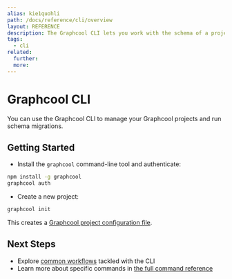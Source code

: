 ```yaml
---
alias: kie1quohli
path: /docs/reference/cli/overview
layout: REFERENCE
description: The Graphcool CLI lets you work with the schema of a project. You can easily create a new project or update the schema of an existing one.
tags:
  - cli
related:
  further:
  more:
---
```


# Graphcool CLI

You can use the Graphcool CLI to manage your Graphcool projects and run schema migrations.

## Getting Started

* Install the `graphcool` command-line tool and authenticate:

```sh
npm install -g graphcool
graphcool auth
```

* Create a new project:

```sh
graphcool init
```

This creates a [Graphcool project configuration file]().

## Next Steps

* Explore [common workflows](!alias-xaiveilie5) tackled with the CLI
* Learn more about specific commands in [the full command reference](!alias-oogie5uawi)
